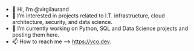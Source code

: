 - 👋 Hi, I’m @virgilaurand
- 👀 I’m interested in projects related to I.T. infrastructure, cloud architecture, security, and data science.
- 🌱 I’m currently working on Python, SQL and Data Science projects and posting them here.
- 📫 How to reach me --> https://vco.dev.

<!---
virgilaurand/virgilaurand is a ✨ special ✨ repository because its `README.md` (this file) appears on your GitHub profile.
You can click the Preview link to take a look at your changes.
--->
